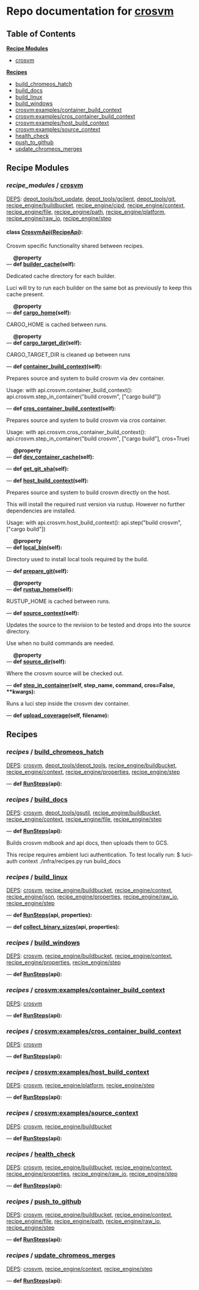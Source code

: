 <!--- AUTOGENERATED BY `./recipes.py test train` -->
# Repo documentation for [crosvm](https://chromium.googlesource.com/crosvm/crosvm.git)
## Table of Contents

**[Recipe Modules](#Recipe-Modules)**
  * [crosvm](#recipe_modules-crosvm)

**[Recipes](#Recipes)**
  * [build_chromeos_hatch](#recipes-build_chromeos_hatch)
  * [build_docs](#recipes-build_docs)
  * [build_linux](#recipes-build_linux)
  * [build_windows](#recipes-build_windows)
  * [crosvm:examples/container_build_context](#recipes-crosvm_examples_container_build_context)
  * [crosvm:examples/cros_container_build_context](#recipes-crosvm_examples_cros_container_build_context)
  * [crosvm:examples/host_build_context](#recipes-crosvm_examples_host_build_context)
  * [crosvm:examples/source_context](#recipes-crosvm_examples_source_context)
  * [health_check](#recipes-health_check)
  * [push_to_github](#recipes-push_to_github)
  * [update_chromeos_merges](#recipes-update_chromeos_merges)
## Recipe Modules

### *recipe_modules* / [crosvm](/infra/recipe_modules/crosvm)

[DEPS](/infra/recipe_modules/crosvm/__init__.py#7): [depot\_tools/bot\_update][depot_tools/recipe_modules/bot_update], [depot\_tools/gclient][depot_tools/recipe_modules/gclient], [depot\_tools/git][depot_tools/recipe_modules/git], [recipe\_engine/buildbucket][recipe_engine/recipe_modules/buildbucket], [recipe\_engine/cipd][recipe_engine/recipe_modules/cipd], [recipe\_engine/context][recipe_engine/recipe_modules/context], [recipe\_engine/file][recipe_engine/recipe_modules/file], [recipe\_engine/path][recipe_engine/recipe_modules/path], [recipe\_engine/platform][recipe_engine/recipe_modules/platform], [recipe\_engine/raw\_io][recipe_engine/recipe_modules/raw_io], [recipe\_engine/step][recipe_engine/recipe_modules/step]


#### **class [CrosvmApi](/infra/recipe_modules/crosvm/api.py#11)([RecipeApi][recipe_engine/wkt/RecipeApi]):**

Crosvm specific functionality shared between recipes.

&emsp; **@property**<br>&mdash; **def [builder\_cache](/infra/recipe_modules/crosvm/api.py#43)(self):**

Dedicated cache directory for each builder.

Luci will try to run each builder on the same bot as previously to keep this cache present.

&emsp; **@property**<br>&mdash; **def [cargo\_home](/infra/recipe_modules/crosvm/api.py#24)(self):**

CARGO_HOME is cached between runs.

&emsp; **@property**<br>&mdash; **def [cargo\_target\_dir](/infra/recipe_modules/crosvm/api.py#29)(self):**

CARGO_TARGET_DIR is cleaned up between runs

&mdash; **def [container\_build\_context](/infra/recipe_modules/crosvm/api.py#62)(self):**

Prepares source and system to build crosvm via dev container.

Usage:
    with api.crosvm.container_build_context():
        api.crosvm.step_in_container("build crosvm", ["cargo build"])

&mdash; **def [cros\_container\_build\_context](/infra/recipe_modules/crosvm/api.py#79)(self):**

Prepares source and system to build crosvm via cros container.

Usage:
    with api.crosvm.cros_container_build_context():
        api.crosvm.step_in_container("build crosvm", ["cargo build"], cros=True)

&emsp; **@property**<br>&mdash; **def [dev\_container\_cache](/infra/recipe_modules/crosvm/api.py#39)(self):**

&mdash; **def [get\_git\_sha](/infra/recipe_modules/crosvm/api.py#186)(self):**

&mdash; **def [host\_build\_context](/infra/recipe_modules/crosvm/api.py#113)(self):**

Prepares source and system to build crosvm directly on the host.

This will install the required rust version via rustup. However no further dependencies
are installed.

Usage:
    with api.crosvm.host_build_context():
        api.step("build crosvm", ["cargo build"])

&emsp; **@property**<br>&mdash; **def [local\_bin](/infra/recipe_modules/crosvm/api.py#34)(self):**

Directory used to install local tools required by the build.

&mdash; **def [prepare\_git](/infra/recipe_modules/crosvm/api.py#161)(self):**

&emsp; **@property**<br>&mdash; **def [rustup\_home](/infra/recipe_modules/crosvm/api.py#19)(self):**

RUSTUP_HOME is cached between runs.

&mdash; **def [source\_context](/infra/recipe_modules/crosvm/api.py#52)(self):**

Updates the source to the revision to be tested and drops into the source directory.

Use when no build commands are needed.

&emsp; **@property**<br>&mdash; **def [source\_dir](/infra/recipe_modules/crosvm/api.py#14)(self):**

Where the crosvm source will be checked out.

&mdash; **def [step\_in\_container](/infra/recipe_modules/crosvm/api.py#144)(self, step_name, command, cros=False, \*\*kwargs):**

Runs a luci step inside the crosvm dev container.

&mdash; **def [upload\_coverage](/infra/recipe_modules/crosvm/api.py#194)(self, filename):**
## Recipes

### *recipes* / [build\_chromeos\_hatch](/infra/recipes/build_chromeos_hatch.py)

[DEPS](/infra/recipes/build_chromeos_hatch.py#7): [crosvm](#recipe_modules-crosvm), [depot\_tools/depot\_tools][depot_tools/recipe_modules/depot_tools], [recipe\_engine/buildbucket][recipe_engine/recipe_modules/buildbucket], [recipe\_engine/context][recipe_engine/recipe_modules/context], [recipe\_engine/properties][recipe_engine/recipe_modules/properties], [recipe\_engine/step][recipe_engine/recipe_modules/step]


&mdash; **def [RunSteps](/infra/recipes/build_chromeos_hatch.py#17)(api):**
### *recipes* / [build\_docs](/infra/recipes/build_docs.py)

[DEPS](/infra/recipes/build_docs.py#7): [crosvm](#recipe_modules-crosvm), [depot\_tools/gsutil][depot_tools/recipe_modules/gsutil], [recipe\_engine/buildbucket][recipe_engine/recipe_modules/buildbucket], [recipe\_engine/context][recipe_engine/recipe_modules/context], [recipe\_engine/file][recipe_engine/recipe_modules/file], [recipe\_engine/step][recipe_engine/recipe_modules/step]


&mdash; **def [RunSteps](/infra/recipes/build_docs.py#20)(api):**

Builds crosvm mdbook and api docs, then uploads them to GCS.

This recipe requires ambient luci authentication. To test locally run:
   $ luci-auth context ./infra/recipes.py run build_docs
### *recipes* / [build\_linux](/infra/recipes/build_linux.py)

[DEPS](/infra/recipes/build_linux.py#11): [crosvm](#recipe_modules-crosvm), [recipe\_engine/buildbucket][recipe_engine/recipe_modules/buildbucket], [recipe\_engine/context][recipe_engine/recipe_modules/context], [recipe\_engine/json][recipe_engine/recipe_modules/json], [recipe\_engine/properties][recipe_engine/recipe_modules/properties], [recipe\_engine/raw\_io][recipe_engine/recipe_modules/raw_io], [recipe\_engine/step][recipe_engine/recipe_modules/step]


&mdash; **def [RunSteps](/infra/recipes/build_linux.py#74)(api, properties):**

&mdash; **def [collect\_binary\_sizes](/infra/recipes/build_linux.py#24)(api, properties):**
### *recipes* / [build\_windows](/infra/recipes/build_windows.py)

[DEPS](/infra/recipes/build_windows.py#7): [crosvm](#recipe_modules-crosvm), [recipe\_engine/buildbucket][recipe_engine/recipe_modules/buildbucket], [recipe\_engine/context][recipe_engine/recipe_modules/context], [recipe\_engine/properties][recipe_engine/recipe_modules/properties], [recipe\_engine/step][recipe_engine/recipe_modules/step]


&mdash; **def [RunSteps](/infra/recipes/build_windows.py#16)(api):**
### *recipes* / [crosvm:examples/container\_build\_context](/infra/recipe_modules/crosvm/examples/container_build_context.py)

[DEPS](/infra/recipe_modules/crosvm/examples/container_build_context.py#7): [crosvm](#recipe_modules-crosvm)


&mdash; **def [RunSteps](/infra/recipe_modules/crosvm/examples/container_build_context.py#12)(api):**
### *recipes* / [crosvm:examples/cros\_container\_build\_context](/infra/recipe_modules/crosvm/examples/cros_container_build_context.py)

[DEPS](/infra/recipe_modules/crosvm/examples/cros_container_build_context.py#7): [crosvm](#recipe_modules-crosvm)


&mdash; **def [RunSteps](/infra/recipe_modules/crosvm/examples/cros_container_build_context.py#12)(api):**
### *recipes* / [crosvm:examples/host\_build\_context](/infra/recipe_modules/crosvm/examples/host_build_context.py)

[DEPS](/infra/recipe_modules/crosvm/examples/host_build_context.py#7): [crosvm](#recipe_modules-crosvm), [recipe\_engine/platform][recipe_engine/recipe_modules/platform], [recipe\_engine/step][recipe_engine/recipe_modules/step]


&mdash; **def [RunSteps](/infra/recipe_modules/crosvm/examples/host_build_context.py#14)(api):**
### *recipes* / [crosvm:examples/source\_context](/infra/recipe_modules/crosvm/examples/source_context.py)

[DEPS](/infra/recipe_modules/crosvm/examples/source_context.py#7): [crosvm](#recipe_modules-crosvm), [recipe\_engine/buildbucket][recipe_engine/recipe_modules/buildbucket]


&mdash; **def [RunSteps](/infra/recipe_modules/crosvm/examples/source_context.py#13)(api):**
### *recipes* / [health\_check](/infra/recipes/health_check.py)

[DEPS](/infra/recipes/health_check.py#7): [crosvm](#recipe_modules-crosvm), [recipe\_engine/buildbucket][recipe_engine/recipe_modules/buildbucket], [recipe\_engine/context][recipe_engine/recipe_modules/context], [recipe\_engine/properties][recipe_engine/recipe_modules/properties], [recipe\_engine/raw\_io][recipe_engine/recipe_modules/raw_io], [recipe\_engine/step][recipe_engine/recipe_modules/step]


&mdash; **def [RunSteps](/infra/recipes/health_check.py#17)(api):**
### *recipes* / [push\_to\_github](/infra/recipes/push_to_github.py)

[DEPS](/infra/recipes/push_to_github.py#7): [crosvm](#recipe_modules-crosvm), [recipe\_engine/buildbucket][recipe_engine/recipe_modules/buildbucket], [recipe\_engine/context][recipe_engine/recipe_modules/context], [recipe\_engine/file][recipe_engine/recipe_modules/file], [recipe\_engine/path][recipe_engine/recipe_modules/path], [recipe\_engine/raw\_io][recipe_engine/recipe_modules/raw_io], [recipe\_engine/step][recipe_engine/recipe_modules/step]


&mdash; **def [RunSteps](/infra/recipes/push_to_github.py#18)(api):**
### *recipes* / [update\_chromeos\_merges](/infra/recipes/update_chromeos_merges.py)

[DEPS](/infra/recipes/update_chromeos_merges.py#7): [crosvm](#recipe_modules-crosvm), [recipe\_engine/context][recipe_engine/recipe_modules/context], [recipe\_engine/step][recipe_engine/recipe_modules/step]


&mdash; **def [RunSteps](/infra/recipes/update_chromeos_merges.py#14)(api):**

[depot_tools/recipe_modules/bot_update]: https://chromium.googlesource.com/chromium/tools/depot_tools.git/+/062ecac69f7149d88a467eef91f707f441d62b1d/recipes/README.recipes.md#recipe_modules-bot_update
[depot_tools/recipe_modules/depot_tools]: https://chromium.googlesource.com/chromium/tools/depot_tools.git/+/062ecac69f7149d88a467eef91f707f441d62b1d/recipes/README.recipes.md#recipe_modules-depot_tools
[depot_tools/recipe_modules/gclient]: https://chromium.googlesource.com/chromium/tools/depot_tools.git/+/062ecac69f7149d88a467eef91f707f441d62b1d/recipes/README.recipes.md#recipe_modules-gclient
[depot_tools/recipe_modules/git]: https://chromium.googlesource.com/chromium/tools/depot_tools.git/+/062ecac69f7149d88a467eef91f707f441d62b1d/recipes/README.recipes.md#recipe_modules-git
[depot_tools/recipe_modules/gsutil]: https://chromium.googlesource.com/chromium/tools/depot_tools.git/+/062ecac69f7149d88a467eef91f707f441d62b1d/recipes/README.recipes.md#recipe_modules-gsutil
[recipe_engine/recipe_modules/buildbucket]: https://chromium.googlesource.com/infra/luci/recipes-py.git/+/c7dbdce8078cccf25330be5f86bf6e2370d37d44/README.recipes.md#recipe_modules-buildbucket
[recipe_engine/recipe_modules/cipd]: https://chromium.googlesource.com/infra/luci/recipes-py.git/+/c7dbdce8078cccf25330be5f86bf6e2370d37d44/README.recipes.md#recipe_modules-cipd
[recipe_engine/recipe_modules/context]: https://chromium.googlesource.com/infra/luci/recipes-py.git/+/c7dbdce8078cccf25330be5f86bf6e2370d37d44/README.recipes.md#recipe_modules-context
[recipe_engine/recipe_modules/file]: https://chromium.googlesource.com/infra/luci/recipes-py.git/+/c7dbdce8078cccf25330be5f86bf6e2370d37d44/README.recipes.md#recipe_modules-file
[recipe_engine/recipe_modules/json]: https://chromium.googlesource.com/infra/luci/recipes-py.git/+/c7dbdce8078cccf25330be5f86bf6e2370d37d44/README.recipes.md#recipe_modules-json
[recipe_engine/recipe_modules/path]: https://chromium.googlesource.com/infra/luci/recipes-py.git/+/c7dbdce8078cccf25330be5f86bf6e2370d37d44/README.recipes.md#recipe_modules-path
[recipe_engine/recipe_modules/platform]: https://chromium.googlesource.com/infra/luci/recipes-py.git/+/c7dbdce8078cccf25330be5f86bf6e2370d37d44/README.recipes.md#recipe_modules-platform
[recipe_engine/recipe_modules/properties]: https://chromium.googlesource.com/infra/luci/recipes-py.git/+/c7dbdce8078cccf25330be5f86bf6e2370d37d44/README.recipes.md#recipe_modules-properties
[recipe_engine/recipe_modules/raw_io]: https://chromium.googlesource.com/infra/luci/recipes-py.git/+/c7dbdce8078cccf25330be5f86bf6e2370d37d44/README.recipes.md#recipe_modules-raw_io
[recipe_engine/recipe_modules/step]: https://chromium.googlesource.com/infra/luci/recipes-py.git/+/c7dbdce8078cccf25330be5f86bf6e2370d37d44/README.recipes.md#recipe_modules-step
[recipe_engine/wkt/RecipeApi]: https://chromium.googlesource.com/infra/luci/recipes-py.git/+/c7dbdce8078cccf25330be5f86bf6e2370d37d44/recipe_engine/recipe_api.py#433
